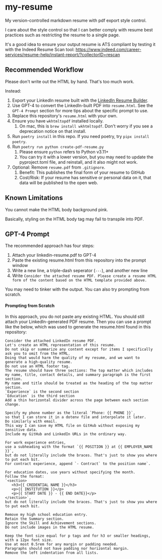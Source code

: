 # my-resume

My version-controlled markdown resume with pdf export style control.

I care about the style control so that I can better comply with resume best practices such as restricting the resume to a single page.

It's a good idea to ensure your output resume is ATS compliant by testing it with the Indeed Resume Scan tool:
https://www.indeed.com/career-services/resume-help/instant-report/?collectorID=rescan

## Recommended Workflow

Please don't write out the HTML by hand. That's too much work.

Instead:

1. Export your LinkedIn resume built with the [LinkedIn Resume Builder](https://www.linkedin.com/help/linkedin/answer/a551182).
2. Use GPT-4 to convert the LinkedIn-built PDF into `resume.html`. See the `GPT-4 Prompt` section for more tips about the specific prompt to use.
3. Replace this repository's `resume.html` with your own.
4. Ensure you have `wkhtmltopdf` installed locally.
   1. On mac, this is `brew install wkhtmltopdf`. Don't worry if you see a deprecation notice on that install.
5. Run `poetry install` in this repo. If you need poetry, try `pipx install poetry`.
6. Run `poetry run python create-pdf-resume.py`
   1. Please ensure `python` refers to Python v3.11+
   2. You can try it with a lower version, but you may need to update the pyproject.toml file, and reinstall, and it also might not work.
7. Optional: Remove `resume.pdf` from `.gitignore`.
   1. Benefit: This publishes the final form of your resume to GitHub
   2. Cost/Risk: If your resume has sensitive or personal data on it, that data will be published to the open web.

## Known Limitations

You cannot make the HTML body background pink.

Basically, styling on the HTML body tag may fail to transpile into PDF.

## GPT-4 Prompt

The recommended approach has four steps:

1. Attach your linkedin-resume.pdf to GPT-4
2. Paste the existing resume.html from this repository into the prompt window
3. Write a new line, a triple-dash seperator (`---`), and another new line
4. Write `Consider the attached resume PDF. Please create a resume HTML form of the content based on the HTML template provided above.`

You may need to tinker with the output. You can also try prompting from scratch.

#### Prompting from Scratch

In this approach, you do not paste any existing HTML. You should still attach your LinkedIn-generated PDF resume. Then you can use a prompt like the below, which was used to generate the resume.html found in this repository:

```
Consider the attached LinkedIn resume PDF.
Let's create an HTML representation of this resume.
Do not skip or summarize any content except for items I specifically ask you to omit from the HTML.
Doing that would harm the quality of my resume, and we want to generate a high-quality resume.
Do not use an HTML footer tag.
The resume should have three sections: The top matter which includes my name, title, contact details, and summary paragraph is the first section.
My name and title should be treated as the heading of the top matter section.
`Experience` is the second section
`Education` is the third section
Add a thin horizontal divider across the page between each section change.

Specify my phone number as the literal `Phone: {{ PHONE }}`,
so that I can store it in a dotenv file and interpolate it later.
Do similarly with email.
This way I can save my HTML file on GitHub without exposing my sensitive data.
Include my GitHub and LinkedIn URLs in the ordinary way.

For work experience entries,
use a subheading with the format `{{ POSITION }} at {{ EMPLOYER_NAME }}`,
but do not literally include the braces. That's just to show you where to put each bit.
For contract experience, append `- Contract` to the position name`.

For education dates, use years without specifying the month.
Follow the format:
`<section>
   <h3>{{ CREDENTIAL NAME }}</h3>
   <p>{{ INSTITUTION }}</p>
   <p>{{ START DATE }} - {{ END DATE}}</p>
</section>`,
but do not literally include the braces. That's just to show you where to put each bit.

Remove my high school education entry.
Retain the Summary section.
Ignore the Skill and Achievement sections.
Do not include images in the HTML resume.

Keep the font size equal for p tags and for h3 or smaller headings,
with a 12px font size.
Use at most 0.5rem for any margin or padding needed.
Paragraphs should not have padding nor horizontal margin.
Remove the left indentation from all lists.
```
